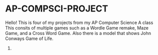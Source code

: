 # AP-COMPSCI-PROJECT
Hello! This is four of my projects from my AP Computer Science A class
This consits of multiple games such as a Wordle Game remake, Maze Game, and a Cross Word Game. Also there is a model that shows John Conways 
Game of Life. 

1. 
